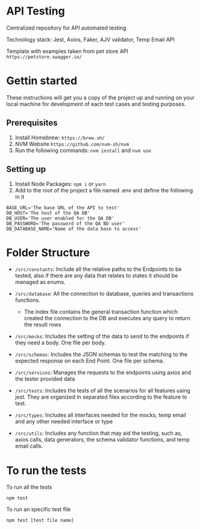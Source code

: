 # API Testing
Centralized repository for API automated testing

Technology stack: Jest, Axios, Faker, AJV validator, Temp Email API

Template with examples taken from pet store API `https://petstore.swagger.io/`

# Gettin started
These instructions will get you a copy of the project up and running on your local machine for development of each test cases and testing purposes.

## Prerequisites

1. Install Homebrew: `https://brew.sh/`
2. NVM Website `https://github.com/nvm-sh/nvm`
3. Run the following commands: `nvm install` and `nvm use`

## Setting up

1. Install Node Packages: `npm i` or `yarn`
2. Add to the root of the project a file named .env and define the following in it

```
BASE_URL='The base URL of the API to test'
DB_HOST='The host of the QA DB'
DB_USER='The user enabled for the QA DB'
DB_PASSWORD='The password of the QA BD user'
DB_DATABASE_NAME='Name of the data base to access'
```
# Folder Structure

- `/src/constants`: Include all the relative paths to the Endpoints to be tested, also if there are any data that relates to states it should be managed as enums. 

- `/src/database`: All the connection to database, queries and transactions functions. 

    - The index file contains the general transaction function which created the connection to the DB and executes any query to return the result rows

- `/src/mocks`: Includes the setting of the data to send to the endpoints if they need a body. One file per body.

- `/src/schemas`: Includes the JSON schemas to test the matching to the expected response on each End Point. One file per schema.

- `/src/services`: Manages the requests to the endpoints using axios and the tester provided data

- `/src/tests`: Includes the tests of all the scenarios for all features using jest. They are organized in separated files according to the feature to test. 

- `/src/types`: Includes all interfaces needed for the mocks, temp email and any other needed interface or type

- `/src/utils`: Includes any function that may aid the testing, such as, axios calls, data generators, the schema validator functions, and temp email calls.


# To run the tests

To run all the tests
```
npm test
```
To run an specific test file
```
npm test [test file name]
```
